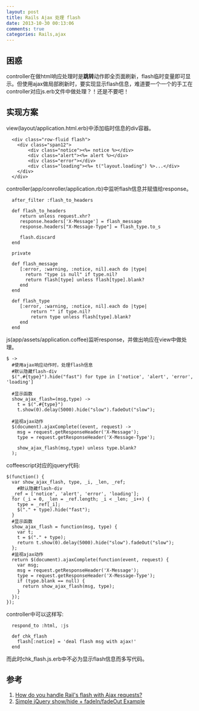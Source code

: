 ```yaml
---
layout: post
title: Rails Ajax 处理 flash
date: 2013-10-30 00:13:06
comments: true
categories: Rails,ajax
---
```

## 困惑

controller在做html响应处理时是**跳转**动作即全页面刷新，flash临时变量即可显示。但使用ajax做局部刷新时，要实现显示flash信息，难道要一个一个的手工在controller对应js.erb文件中做处理？！还是不要吧！


## 实现方案

view(layout/application.html.erb)中添加临时信息的div容器。

      <div class="row-fluid flash">
        <div class="span12">
            <div class="notice"><%= notice %></div>
            <div class="alert"><%= alert %></div>
            <div class="error"></div>
            <div class="loading"><%= t("layout.loading") %>...</div>
        </div>
      </div>

controller(app/conroller/application.rb)中监听flash信息并赋值给response。

      after_filter :flash_to_headers
      
      def flash_to_headers
         return unless request.xhr?
         response.headers['X-Message'] = flash_message
         response.headers["X-Message-Type"] = flash_type.to_s
    
         flash.discard
      end
    
      private
    
      def flash_message
         [:error, :warning, :notice, nil].each do |type|
           return "type is null" if type.nil?
           return flash[type] unless flash[type].blank?
         end
      end
    
      def flash_type
         [:error, :warning, :notice, nil].each do |type|
             return "" if type.nil?
             return type unless flash[type].blank?
         end
      end

js(app/assets/application.coffee)监听response，并做出响应在view中做处理。

    $ ->
      #使用ajax响应动作时，处理flash信息
      #默认隐藏flash-div
      $(".#{type}").hide("fast") for type in ['notice', 'alert', 'error', 'loading']
    
      #显示函数
      show_ajax_flash=(msg,type) ->
        t = $(".#{type}")
        t.show(0).delay(5000).hide("slow").fadeOut("slow");
    
      #监视ajax动作
      $(document).ajaxComplete((event, request) ->
        msg = request.getResponseHeader('X-Message');
        type = request.getResponseHeader('X-Message-Type');
    
        show_ajax_flash(msg,type) unless type.blank?
      );

coffeescript对应的jquery代码:

    $(function() {
      var show_ajax_flash, type, _i, _len, _ref;
        #默认隐藏flash-div
      _ref = ['notice', 'alert', 'error', 'loading'];
      for (_i = 0, _len = _ref.length; _i < _len; _i++) {
        type = _ref[_i];
        $("." + type).hide("fast");
      }
      #显示函数
      show_ajax_flash = function(msg, type) {
        var t;
        t = $("." + type);
        return t.show(0).delay(5000).hide("slow").fadeOut("slow");
      };
      #监视ajax动作
      return $(document).ajaxComplete(function(event, request) {
        var msg;
        msg = request.getResponseHeader('X-Message');
        type = request.getResponseHeader('X-Message-Type');
        if (type.blank == null) {
          return show_ajax_flash(msg, type);
        }
      });
    });

controller中可以这样写:

      respond_to :html, :js
      
      def chk_flash
        flash[:notice] = 'deal flash msg with ajax!'
      end

而此时chk_flash.js.erb中不必为显示flash信息而多写代码。

## 参考

1. [How do you handle Rail's flash with Ajax requests?](http://stackoverflow.com/questions/366311/how-do-you-handle-rails-flash-with-ajax-requests)
2. [Simple jQuery show/hide + fadeIn/fadeOut Example](http://samscode.com/index.php/2009/12/simple-jquery-showhide-fadeinfadeout-example/)
